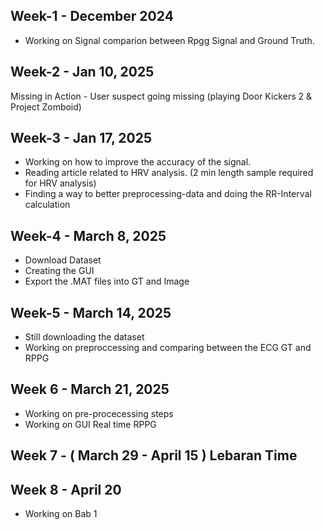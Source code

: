 ## Week-1 - December 2024

- Working on Signal comparion between Rpgg Signal and Ground Truth.

## Week-2 - Jan 10, 2025

Missing in Action - User suspect going missing (playing Door Kickers 2 & Project Zomboid)

## Week-3 - Jan 17, 2025

- Working on how to improve the accuracy of the signal.
- Reading article related to HRV analysis. (2 min length sample required for HRV analysis)
- Finding a way to better preprocessing-data and doing the RR-Interval calculation

## Week-4 - March 8, 2025

- Download Dataset
- Creating the GUI
- Export the .MAT files into GT and Image

## Week-5 - March 14, 2025

- Still downloading the dataset
- Working on preproccessing and comparing between the ECG GT and RPPG

## Week 6 - March 21, 2025

- Working on pre-procecessing steps
- Working on GUI Real time RPPG

## Week 7 - ( March 29 - April 15 ) Lebaran Time

## Week 8 - April 20

- Working on Bab 1
